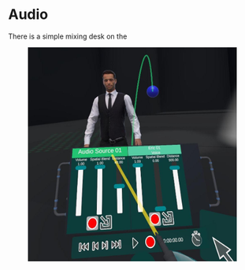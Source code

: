 # Audio

There is a simple mixing desk on the&#x20;

<figure><img src="../../.gitbook/assets/Controls Demo 2023-02-15 01-16-57.jpg" alt=""><figcaption></figcaption></figure>
